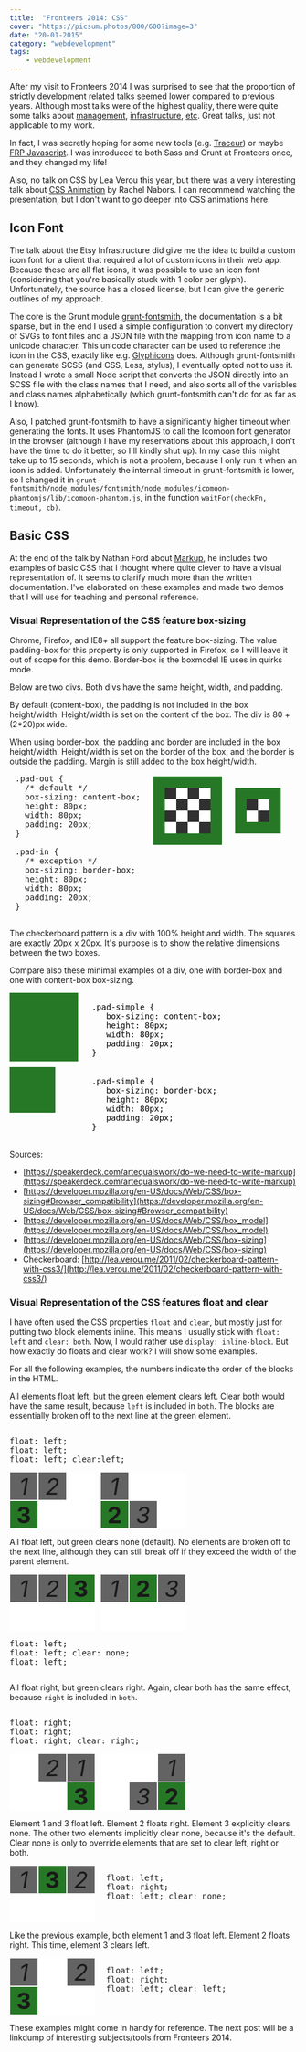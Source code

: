 ```yaml
---
title:  "Fronteers 2014: CSS"
cover: "https://picsum.photos/800/600?image=3"
date: "20-01-2015"
category: "webdevelopment"
tags:
    - webdevelopment
---
```


<style rel="stylesheet">
.pad > div {
    display: inline-block;
    vertical-align: middle;
}

.pad pre {
    margin: 0 10px;
}

.pad .pad-out,
.pad .pad-in {
    background: #267826;
    padding: 20px;
    height: 80px;
    width: 80px;
}
.pad .pad-in {    
    box-sizing: border-box; /* exception */
}
.pad .pad-out {
    margin-right: 20px;
    box-sizing: content-box; /* default */
}
.pad span {
    background-color: white;
    /* css checkerboard: http://lea.verou.me/2011/02/checkerboard-pattern-with-css3/ 
    uses overlaying multiple backgrounds with triangles to simulate squares
    squares will be 20x20
    */
    background-image:
      linear-gradient(-45deg, #303030 25%, transparent 25%), 
      linear-gradient(-135deg, #303030 25%, transparent 25%),
      linear-gradient(-45deg, transparent 75%, #303030 75%),
      linear-gradient(-135deg, transparent 75%, #303030 75%);
    background-size: 40px 40px;
    background-position:0 0, 20px 0, 20px -20px, 0px 20px;
    display: block;
    height: 100%;
    width: 100%;
}

.pad .pad-simple {
    background-color: #267826;
    height: 80px;
    padding: 20px;
    width: 80px;
}
.pad .css pre {
    background-color: transparent;
    border: none;
    color: white;
}
.pad .css label {
    font-family: monospace;
    font-size: 13px;
    font-weight: normal;
}



.float-test .float-box {
    background: white;
    display: inline-block;
    height: 100px;
    margin-right: 5px;
    vertical-align: top;
    width: 150px;
}
.float-test i, .float-test b {
    background-color: #636363;
    border: 1px solid white;
    display: block;
    font-size: 40px;
    height: 48px;
    text-align: center;
    width: 48px;
}
.float-test b {
    background-color: #267826;
}
.float-test .float-box-left i,
.float-test .float-box-left b {
    float: left;
}
.float-test .float-box-right i,
.float-test .float-box-right b {
    float: right;
}
.float-test-inline {
    display: inline-block;
    margin-right: 10px;
    vertical-align: top;
}

</style>

After my visit to Fronteers 2014 I was surprised to see that the proportion of strictly development related talks seemed lower compared to previous years. Although most talks were of the highest quality, there were quite some talks about [management](https://fronteers.nl/congres/2014/sessions/meri-williams-using-agile-to-bake-in-accessibility), [infrastructure](https://fronteers.nl/congres/2014/sessions/daniel-espeset-making-maps-the-role-of-frontend-infrastructure-at-etsy), [etc](https://fronteers.nl/congres/2014/sessions/petro-salema-dream-big-think-small). Great talks, just not applicable to my work.

In fact, I was secretly hoping for some new tools (e.g. [Traceur](https://github.com/google/traceur-compiler)) or maybe [FRP Javascript]({{site.baseurl}}/webdevelopment/2014/11/29/on-reactive/). I was introduced to both Sass and Grunt at Fronteers once, and they changed my life!

Also, no talk on CSS by Lea Verou this year, but there was a very interesting talk about [CSS Animation](https://fronteers.nl/congres/2014/sessions/rachel-nabors-state-of-the-animation-2014) by Rachel Nabors. I can recommend watching the presentation, but I don't want to go deeper into CSS animations here.

## Icon Font

The talk about the Etsy Infrastructure did give me the idea to build a custom icon font for a client that required a lot of custom icons in their web app. Because these are all flat icons, it was possible to use an icon font (considering that you're basically stuck with 1 color per glyph). Unfortunately, the source has a closed license, but I can give the generic outlines of my approach.

The core is the Grunt module [grunt-fontsmith](https://github.com/twolfson/grunt-fontsmith), the documentation is a bit sparse, but in the end I used a simple configuration to convert my directory of SVGs to font files and a JSON file with the mapping from icon name to a unicode character. This unicode character can be used to reference the icon in the CSS, exactly like e.g. [Glyphicons](http://glyphicons.com) does. Although grunt-fontsmith can generate SCSS (and CSS, Less, stylus), I eventually opted not to use it. Instead I wrote a small Node script that converts the JSON directly into an SCSS file with the class names that I need, and also sorts all of the variables and class names alphabetically (which grunt-fontsmith can't do for as far as I know).

Also, I patched grunt-fontsmith to have a significantly higher timeout when generating the fonts. It uses PhantomJS to call the Icomoon font generator in the browser (although I have my reservations about this approach, I don't have the time to do it better, so I'll kindly shut up). In my case this might take up to 15 seconds, which is not a problem, because I only run it when an icon is added. Unfortunately the internal timeout in grunt-fontsmith is lower, so I changed it in ```grunt-fontsmith/node_modules/fontsmith/node_modules/icomoon-phantomjs/lib/icomoon-phantom.js```, in the function ```waitFor(checkFn, timeout, cb)```.

## Basic CSS

At the end of the talk by Nathan Ford about [Markup](https://fronteers.nl/congres/2014/sessions/nathan-ford-do-we-need-to-write-markup), he includes two examples of basic CSS that I thought where quite clever to have a visual representation of. It seems to clarify much more than the written documentation. I've elaborated on these examples and made two demos that I will use for teaching and personal reference.

### Visual Representation of the CSS feature box-sizing

Chrome, Firefox, and IE8+ all support the feature box-sizing. The value padding-box for this property is only supported in Firefox, so I will leave it out of scope for this demo. Border-box is the boxmodel IE uses in quirks mode.

Below are two divs. Both divs have the same height, width, and padding.

By default (content-box), the padding is not included in the box height/width. Height/width is set on the content of the box. The div is 80 + (2*20)px wide.

When using border-box, the padding and border are included in the box height/width. Height/width is set on the border of the box, and the border is outside the padding. Margin is still added to the box height/width. 

<div class="pad">
    <div>
        <pre>
.pad-out {
  /* default */
  box-sizing: content-box; 
  height: 80px;
  width: 80px;
  padding: 20px;
}
        </pre>
    </div>
    <div class="pad-out">
        <span></span>
    </div>
    <div class="pad-in">
        <span></span>
    </div>
    <div>
        <pre>
.pad-in {
  /* exception */
  box-sizing: border-box; 
  height: 80px;
  width: 80px;
  padding: 20px;
}
        </pre>
    </div>
</div>

The checkerboard pattern is a div with 100% height and width. The squares are exactly 20px x 20px. It's purpose is to show the relative dimensions between the two boxes.

Compare also these minimal examples of a div, one with border-box and one with content-box box-sizing.
<div class="pad">
    <div style="height: 130px; width: 130px;">
<div class="pad-simple" style="box-sizing: content-box;"></div>
    </div>
    <div class="css">
<pre style="color: black">.pad-simple {
   box-sizing: content-box;
   height: 80px;
   width: 80px;
   padding: 20px;
}</pre>
    </div>
</div>

<div class="pad">
    <div style="height: 130px; width: 130px;">
<div class="pad-simple" style="box-sizing: border-box;"></div>
    </div>
    <div class="css">
<pre style="color: black">.pad-simple {
   box-sizing: border-box;
   height: 80px;
   width: 80px;
   padding: 20px;
}</pre>
    </div>
</div>

Sources:

* [https://speakerdeck.com/artequalswork/do-we-need-to-write-markup](https://speakerdeck.com/artequalswork/do-we-need-to-write-markup)
* [https://developer.mozilla.org/en-US/docs/Web/CSS/box-sizing#Browser_compatibility](https://developer.mozilla.org/en-US/docs/Web/CSS/box-sizing#Browser_compatibility)
* [https://developer.mozilla.org/en-US/docs/Web/CSS/box_model](https://developer.mozilla.org/en-US/docs/Web/CSS/box_model)
* [https://developer.mozilla.org/en-US/docs/Web/CSS/box-sizing](https://developer.mozilla.org/en-US/docs/Web/CSS/box-sizing)
* Checkerboard: [http://lea.verou.me/2011/02/checkerboard-pattern-with-css3/](http://lea.verou.me/2011/02/checkerboard-pattern-with-css3/)

### Visual Representation of the CSS features float and clear

I have often used the CSS properties ```float``` and ```clear```, but mostly just for putting two block elements inline. This means I usually stick with ```float: left``` and ```clear: both```. Now, I would rather use ```display: inline-block```. But how exactly do floats and clear work? I will show some examples.

For all the following examples, the numbers indicate the order of the blocks in the HTML.

All elements float left, but the green element clears left. Clear both would have the same result, because ```left``` is included in ```both```. The blocks are essentially broken off to the next line at the green element.


<pre class="float-test-inline">
float: left;
float: left;
float: left; clear:left;
</pre>
<div class="float-test float-test-inline">
    <div class="float-box float-box-left">
        <i>1</i>
        <i>2</i>
        <b style="clear: left;">3</b>
    </div>
    <div class="float-box float-box-left">
        <i>1</i>
        <b style="clear: left;">2</b>
        <i>3</i>
    </div>
</div>

All float left, but green clears none (default). No elements are broken off to the next line, although they can still break off if they exceed the width of the parent element.

<div class="float-test float-test-inline">
    <div class="float-box float-box-left">
        <i>1</i>
        <i>2</i>
        <b style="clear: none;">3</b>
    </div>
    <div class="float-box float-box-left">
        <i>1</i>
        <b style="clear: none;">2</b>
        <i>3</i>
    </div>
</div>
<pre class="float-test-inline">
float: left;
float: left; clear: none;
float: left;
</pre>

All float right, but green clears right. Again, clear both has the same effect, because ```right``` is included in ```both```.

<pre class="float-test-inline">
float: right;
float: right;
float: right; clear: right;
</pre>
<div class="float-test float-test-inline">
    <div class="float-box float-box-right">
        <i>1</i>
        <i>2</i>
        <b style="clear: right;">3</b>
    </div>
    <div class="float-box float-box-right">
        <i>1</i>
        <b style="clear: right;">2</b>
        <i>3</i>
    </div>
</div>

Element 1 and 3 float left. Element 2 floats right. Element 3 explicitly clears none. The other two elements implicitly clear none, because it's the default. Clear none is only to override elements that are set to clear left, right or both.

<div class="float-test float-test-inline">
    <div class="float-box">
        <i style="float: left;">1</i>
        <i style="float: right;">2</i>
        <b style="float: left; clear: none;">3</b>
    </div>
</div>
<pre class="float-test-inline">
float: left;
float: right;
float: left; clear: none;
</pre>

Like the previous example, both element 1 and 3 float left. Element 2 floats right. This time, element 3 clears left.

<div class="float-test float-test-inline">
    <div class="float-box">
        <i style="float: left;">1</i>
        <i style="float: right;">2</i>
        <b style="float: left; clear: left;">3</b>
    </div>
</div>
<pre class="float-test-inline">
float: left;
float: right;
float: left; clear: left;
</pre>

These examples might come in handy for reference. The next post will be a linkdump of interesting subjects/tools from Fronteers 2014.


<script>

    //document.querySelectorAll('[name=toggle-pad-simple][value=border]').closest('label').css({
    //        'text-decoration': 'line-through'
    //});

    // const toggleButtons = document.querySelectorAll('[name=toggle-pad-simple]')
    // for(button of toggleButtons) {
    //   console.log(button);
    // }
    // .click(function() {
    //     $('[name=toggle-pad-simple]').closest('label').css({
    //         'text-decoration': 'line-through'
    //     });
    //     $(this).closest('label').css({
    //         'text-decoration': 'none'
    //     });
    //     if($(this).val()==='border') {
    //         $('.pad-simple').css('box-sizing','border-box');
    //     } else {
    //         $('.pad-simple').css('box-sizing','content-box');
    //     }
    // });
</script>